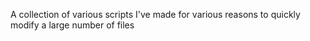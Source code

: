 A collection of various scripts I've made for various reasons to quickly modify a large number of files
